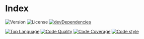 # Index

![Version](https://img.shields.io/github/package-json/v/Eldynn/index.svg)
![License](https://img.shields.io/github/license/Eldynn/index.svg)
[![devDependencies](https://david-dm.org/Eldynn/Index/dev-status.svg)](https://david-dm.org/Eldynn/Index?type=dev)

[![Top Language](https://img.shields.io/github/languages/top/Eldynn/index.svg)](https://github.com/Eldynn/index/blob/master/tsconfig.json)
[![Code Quality](https://api.codacy.com/project/badge/Grade/cbf285d5983d4bdb8c1e726b54c7fcd7)](https://app.codacy.com/app/contact_115/index?utm_source=github.com&utm_medium=referral&utm_content=Eldynn/index&utm_campaign=Badge_Grade_Settings)
[![Code Coverage](https://api.codacy.com/project/badge/Coverage/fe8538e1cc2e42748e6c634365d967dc)](https://www.codacy.com/app/contact_115/index?utm_source=github.com&utm_medium=referral&utm_content=Eldynn/index&utm_campaign=Badge_Coverage)
[![Code style](https://img.shields.io/badge/code_style-prettier-ff69b4.svg)](https://github.com/Eldynn/index/blob/master/package.json)
